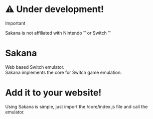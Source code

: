 # :warning: Under development!

> [!IMPORTANT]
> Sakana is not affiliated with Nintendo :tm: or Switch :tm:

# Sakana
Web based Switch emulator.\
Sakana implements the core for Switch game emulation.

# Add it to your website!
Using Sakana is simple, just import the /core/index.js file and call the emulator.
```js
```
